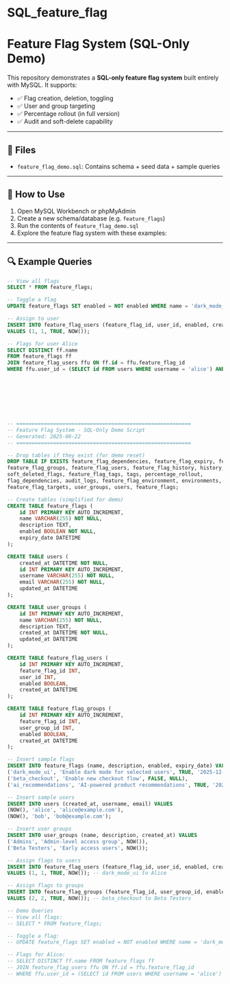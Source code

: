 # SQL_feature_flag

# Feature Flag System (SQL-Only Demo)

This repository demonstrates a **SQL-only feature flag system** built entirely with MySQL. It supports:

- ✅ Flag creation, deletion, toggling
- ✅ User and group targeting
- ✅ Percentage rollout (in full version)
- ✅ Audit and soft-delete capability

---

## 📁 Files

- `feature_flag_demo.sql`: Contains schema + seed data + sample queries

---

## 🚀 How to Use

1. Open MySQL Workbench or phpMyAdmin
2. Create a new schema/database (e.g. `feature_flags`)
3. Run the contents of `feature_flag_demo.sql`
4. Explore the feature flag system with these examples:

---

## 🔍 Example Queries

```sql
-- View all flags
SELECT * FROM feature_flags;

-- Toggle a flag
UPDATE feature_flags SET enabled = NOT enabled WHERE name = 'dark_mode_ui';

-- Assign to user
INSERT INTO feature_flag_users (feature_flag_id, user_id, enabled, created_at)
VALUES (1, 1, TRUE, NOW());

-- Flags for user Alice
SELECT DISTINCT ff.name
FROM feature_flags ff
JOIN feature_flag_users ffu ON ff.id = ffu.feature_flag_id
WHERE ffu.user_id = (SELECT id FROM users WHERE username = 'alice') AND ffu.enabled = TRUE;








-- =========================================================
-- Feature Flag System - SQL-Only Demo Script
-- Generated: 2025-06-22
-- =========================================================

-- Drop tables if they exist (for demo reset)
DROP TABLE IF EXISTS feature_flag_dependencies, feature_flag_expiry, feature_flag_audit,
feature_flag_groups, feature_flag_users, feature_flag_history, history,
soft_deleted_flags, feature_flag_tags, tags, percentage_rollout,
flag_dependencies, audit_logs, feature_flag_environment, environments,
feature_flag_targets, user_groups, users, feature_flags;

-- Create tables (simplified for demo)
CREATE TABLE feature_flags (
    id INT PRIMARY KEY AUTO_INCREMENT,
    name VARCHAR(255) NOT NULL,
    description TEXT,
    enabled BOOLEAN NOT NULL,
    expiry_date DATETIME
);

CREATE TABLE users (
    created_at DATETIME NOT NULL,
    id INT PRIMARY KEY AUTO_INCREMENT,
    username VARCHAR(255) NOT NULL,
    email VARCHAR(255) NOT NULL,
    updated_at DATETIME
);

CREATE TABLE user_groups (
    id INT PRIMARY KEY AUTO_INCREMENT,
    name VARCHAR(255) NOT NULL,
    description TEXT,
    created_at DATETIME NOT NULL,
    updated_at DATETIME
);

CREATE TABLE feature_flag_users (
    id INT PRIMARY KEY AUTO_INCREMENT,
    feature_flag_id INT,
    user_id INT,
    enabled BOOLEAN,
    created_at DATETIME
);

CREATE TABLE feature_flag_groups (
    id INT PRIMARY KEY AUTO_INCREMENT,
    feature_flag_id INT,
    user_group_id INT,
    enabled BOOLEAN,
    created_at DATETIME
);

-- Insert sample flags
INSERT INTO feature_flags (name, description, enabled, expiry_date) VALUES
('dark_mode_ui', 'Enable dark mode for selected users', TRUE, '2025-12-31 23:59:59'),
('beta_checkout', 'Enable new checkout flow', FALSE, NULL),
('ai_recommendations', 'AI-powered product recommendations', TRUE, '2025-09-01 00:00:00');

-- Insert sample users
INSERT INTO users (created_at, username, email) VALUES
(NOW(), 'alice', 'alice@example.com'),
(NOW(), 'bob', 'bob@example.com');

-- Insert user groups
INSERT INTO user_groups (name, description, created_at) VALUES
('Admins', 'Admin-level access group', NOW()),
('Beta Testers', 'Early access users', NOW());

-- Assign flags to users
INSERT INTO feature_flag_users (feature_flag_id, user_id, enabled, created_at)
VALUES (1, 1, TRUE, NOW()); -- dark_mode_ui to Alice

-- Assign flags to groups
INSERT INTO feature_flag_groups (feature_flag_id, user_group_id, enabled, created_at)
VALUES (2, 2, TRUE, NOW()); -- beta_checkout to Beta Testers

-- Demo Queries
-- View all flags:
-- SELECT * FROM feature_flags;

-- Toggle a flag:
-- UPDATE feature_flags SET enabled = NOT enabled WHERE name = 'dark_mode_ui';

-- Flags for Alice:
-- SELECT DISTINCT ff.name FROM feature_flags ff
-- JOIN feature_flag_users ffu ON ff.id = ffu.feature_flag_id
-- WHERE ffu.user_id = (SELECT id FROM users WHERE username = 'alice') AND ffu.enabled = TRUE;

